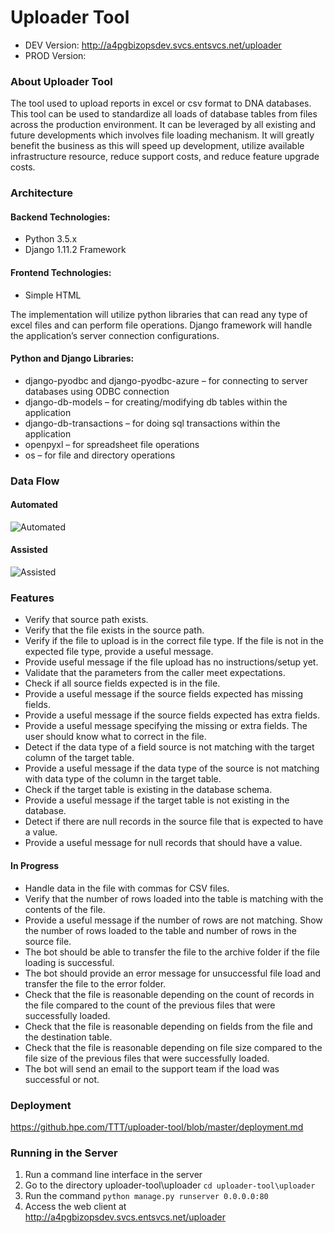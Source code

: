 # Uploader Tool

* DEV Version: http://a4pgbizopsdev.svcs.entsvcs.net/uploader
* PROD Version:

### About Uploader Tool

The tool used to upload reports in excel or csv format to DNA databases. This tool can be used to standardize all loads of database tables from files across the production environment. It can be leveraged by all existing and future developments which involves file loading mechanism. It will greatly benefit the business as this will speed up development, utilize available infrastructure resource, reduce support costs, and reduce feature upgrade costs. 

### Architecture
#### Backend Technologies:
* Python 3.5.x
* Django 1.11.2 Framework
#### Frontend Technologies:
* Simple HTML

The implementation will utilize python libraries that can read any type of excel files and can perform file operations. Django framework will handle the application’s server connection configurations.

#### Python and Django Libraries:
* django-pyodbc and django-pyodbc-azure – for connecting to server databases using ODBC connection
* django-db-models – for creating/modifying db tables within the application
* django-db-transactions – for doing sql transactions within the application
* openpyxl – for spreadsheet file operations
* os – for file and directory operations

### Data Flow

#### Automated
![Automated](https://github.hpe.com/TTT/uploader-tool/blob/master/images/automated.png)

#### Assisted
![Assisted](https://github.hpe.com/TTT/uploader-tool/blob/master/images/assisted.png)

### Features

* Verify that source path exists.
* Verify that the file exists in the source path.
* Verify if the file to upload is in the correct file type. If the file is not in the expected file type, provide a useful message.
* Provide useful message if the file upload has no instructions/setup yet.
* Validate that the parameters from the caller meet expectations.
* Check if all source fields expected is in the file.
* Provide a useful message if the source fields expected has missing fields.
* Provide a useful message if the source fields expected has extra fields.
* Provide a useful message specifying the missing or extra fields. The user should know what to correct in the file.
* Detect if the data type of a field source is not matching with the target column of the target table.
* Provide a useful message if the data type of the source is not matching with data type of the column in the target table.
* Check if the target table is existing in the database schema.
* Provide a useful message if the target table is not existing in the database.
* Detect if there are null records in the source file that is expected to have a value.
* Provide a useful message for null records that should have a value.

#### In Progress
* Handle data in the file with commas for CSV files.
* Verify that the number of rows loaded into the table is matching with the contents of the file.
* Provide a useful message if the number of rows are not matching. Show the number of rows loaded to the table and number of rows in the source file.
* The bot should be able to transfer the file to the archive folder if the file loading is successful.
* The bot should provide an error message for unsuccessful file load and transfer the file to the error folder.
* Check that the file is reasonable depending on the count of records in the file compared to the count of the previous files that were successfully loaded.
* Check that the file is reasonable depending on fields from the file and the destination table.
* Check that the file is reasonable depending on file size compared to the file size of the previous files that were successfully loaded.
* The bot will send an email to the support team if the load was successful or not.


### Deployment

https://github.hpe.com/TTT/uploader-tool/blob/master/deployment.md

### Running in the Server
1. Run a command line interface in the server
2. Go to the directory uploader-tool\uploader ```cd uploader-tool\uploader```
3. Run the command ```python manage.py runserver 0.0.0.0:80```
4. Access the web client at http://a4pgbizopsdev.svcs.entsvcs.net/uploader


